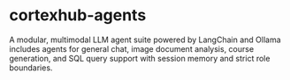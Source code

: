 # cortexhub-agents
A modular, multimodal LLM agent suite powered by LangChain and Ollama includes agents for general chat, image document analysis, course generation, and SQL query support with session memory and strict role boundaries.
